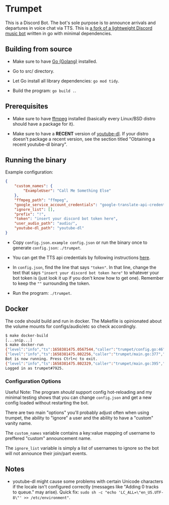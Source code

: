 # Trumpet

This is a Discord Bot. The bot's sole purpose is to announce arrivals and departures in voice chat via TTS. This is [a fork of a lightweight Discord music bot](https://github.com/xypwn/go-musicbot) written in go with minimal dependencies.

## Building from source

- Make sure to have [Go (Golang)](https://golang.org) installed.

- Go to src/ directory.

- Let Go install all library dependencies: `go mod tidy`.

- Build the program: `go build .`.

## Prerequisites

- Make sure to have [ffmpeg](https://ffmpeg.org/) installed (basically every Linux/BSD distro should have a package for it).

- Make sure to have a **RECENT** version of [youtube-dl](https://yt-dl.org/). If your distro doesn't package a recent version, see the section titled "Obtaining a recent youtube-dl binary".

## Running the binary

Example configuration:

```json
{
	"custom_names": {
		"ExampleUser": "Call Me Something Else"
	},
	"ffmpeg_path": "ffmpeg",
	"google_service_account_credentials": "google-translate-api-credentials.json",
	"ignore_list": [],
	"prefix": "!",
	"token": "insert your discord bot token here",
	"user_audio_path": "audio/",
	"youtube-dl_path": "youtube-dl"
}
```

- Copy `config.json.example config.json` or run the binary once to generate `config.json`: `./trumpet`.

- You can get the TTS api credentials by following instructions [here](https://cloud.google.com/text-to-speech/docs/libraries#setting_up_authentication).

- In `config.json`, find the line that says `"token"`. In that line, change the text that says `"insert your discord bot token here"` to whatever your bot token is (just look it up if you don't know how to get one). Remember to keep the `""` surrounding the token.

- Run the program: `./trumpet`.

## Docker

The code should build and run in docker. The Makefile is opinionated about the volume mounts for configs/audio/etc so check accordingly.

```bash
$ make docker-build
[...snip...]
$ make docker-run
{"level":"info","ts":1658381475.0567544,"caller":"trumpet/config.go:46","msg":"Config file (re)loaded, hash: 99637ef5541bb735d92adad83c646569466c35df71d20190e88b23ab30bf295e\n"}
{"level":"info","ts":1658381475.802256,"caller":"trumpet/main.go:377","msg":"Opened Discord websocket session."}
Bot is now running. Press Ctrl+c to exit.
{"level":"info","ts":1658381475.802329,"caller":"trumpet/main.go:395","msg":"Logged in to Discord as trumpet#7925. Discord UID: 924974173963579392.","username":"trumpet","discriminator":"7925","id":"924974173963579392"}
Logged in as trumpet#7925.
```

### Configuration Options

Useful Note: The program _should_ support config hot-reloading and my minimal testing shows that you can change `config.json` and get a new config loaded without restarting the bot.

There are two main "options" you'll probably adjust often when using trumpet, the ability to "ignore" a user and the ability to have a "custom" vanity name.

The `custom_names` variable contains a key:value mapping of username to preffered "custom" announcement name.

The `ignore_list` variable is simply a list of usernames to ignore so the bot will not announce their join/part events.

## Notes

- youtube-dl might cause some problems with certain Unicode characters if the locale isn't configured correctly (messages like "Adding 0 tracks to queue." may arise). Quick fix: `sudo sh -c "echo 'LC_ALL=\"en_US.UTF-8\"' >> /etc/environment"`.
